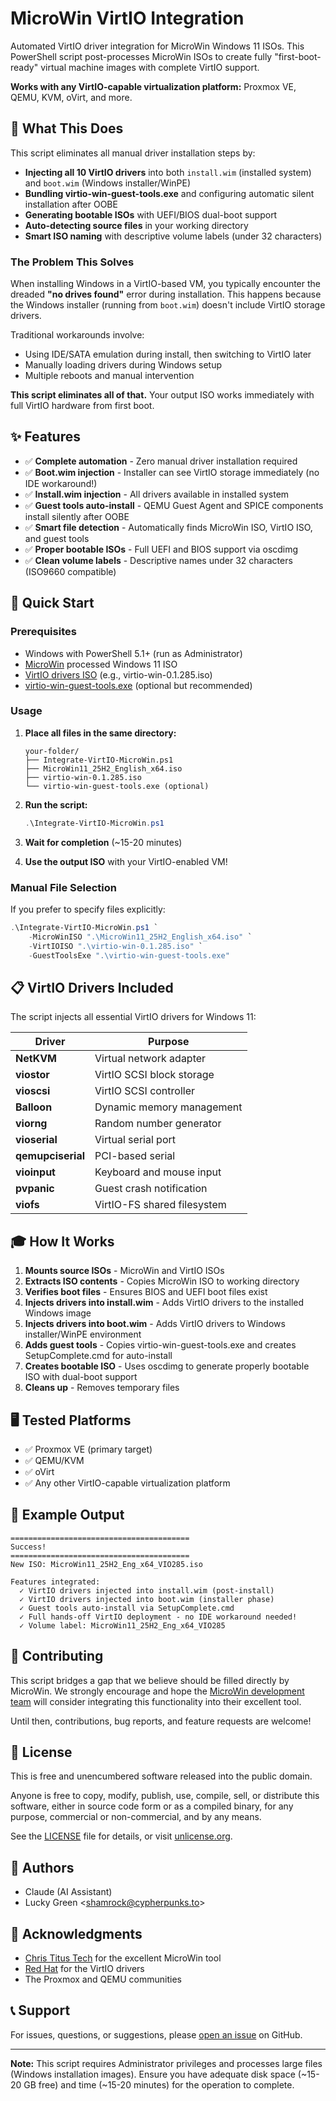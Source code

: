 # MicroWin VirtIO Integration

Automated VirtIO driver integration for MicroWin Windows 11 ISOs. This PowerShell script post-processes MicroWin ISOs to create fully "first-boot-ready" virtual machine images with complete VirtIO support.

**Works with any VirtIO-capable virtualization platform:** Proxmox VE, QEMU, KVM, oVirt, and more.

## 🎯 What This Does

This script eliminates all manual driver installation steps by:

- **Injecting all 10 VirtIO drivers** into both `install.wim` (installed system) and `boot.wim` (Windows installer/WinPE)
- **Bundling virtio-win-guest-tools.exe** and configuring automatic silent installation after OOBE
- **Generating bootable ISOs** with UEFI/BIOS dual-boot support
- **Auto-detecting source files** in your working directory
- **Smart ISO naming** with descriptive volume labels (under 32 characters)

### The Problem This Solves

When installing Windows in a VirtIO-based VM, you typically encounter the dreaded **"no drives found"** error during installation. This happens because the Windows installer (running from `boot.wim`) doesn't include VirtIO storage drivers.

Traditional workarounds involve:
- Using IDE/SATA emulation during install, then switching to VirtIO later
- Manually loading drivers during Windows setup
- Multiple reboots and manual intervention

**This script eliminates all of that.** Your output ISO works immediately with full VirtIO hardware from first boot.

## ✨ Features

- ✅ **Complete automation** - Zero manual driver installation required
- ✅ **Boot.wim injection** - Installer can see VirtIO storage immediately (no IDE workaround!)
- ✅ **Install.wim injection** - All drivers available in installed system
- ✅ **Guest tools auto-install** - QEMU Guest Agent and SPICE components install silently after OOBE
- ✅ **Smart file detection** - Automatically finds MicroWin ISO, VirtIO ISO, and guest tools
- ✅ **Proper bootable ISOs** - Full UEFI and BIOS support via oscdimg
- ✅ **Clean volume labels** - Descriptive names under 32 characters (ISO9660 compatible)

## 🚀 Quick Start

### Prerequisites

- Windows with PowerShell 5.1+ (run as Administrator)
- [MicroWin](https://github.com/ChrisTitusTech/winutil) processed Windows 11 ISO
- [VirtIO drivers ISO](https://fedorapeople.org/groups/virt/virtio-win/direct-downloads/stable-virtio/) (e.g., virtio-win-0.1.285.iso)
- [virtio-win-guest-tools.exe](https://fedorapeople.org/groups/virt/virtio-win/direct-downloads/stable-virtio/) (optional but recommended)

### Usage

1. **Place all files in the same directory:**
   ```
   your-folder/
   ├── Integrate-VirtIO-MicroWin.ps1
   ├── MicroWin11_25H2_English_x64.iso
   ├── virtio-win-0.1.285.iso
   └── virtio-win-guest-tools.exe (optional)
   ```

2. **Run the script:**
   ```powershell
   .\Integrate-VirtIO-MicroWin.ps1
   ```

3. **Wait for completion** (~15-20 minutes)

4. **Use the output ISO** with your VirtIO-enabled VM!

### Manual File Selection

If you prefer to specify files explicitly:

```powershell
.\Integrate-VirtIO-MicroWin.ps1 `
    -MicroWinISO ".\MicroWin11_25H2_English_x64.iso" `
    -VirtIOISO ".\virtio-win-0.1.285.iso" `
    -GuestToolsExe ".\virtio-win-guest-tools.exe"
```

## 📋 VirtIO Drivers Included

The script injects all essential VirtIO drivers for Windows 11:

| Driver | Purpose |
|--------|---------|
| **NetKVM** | Virtual network adapter |
| **viostor** | VirtIO SCSI block storage |
| **vioscsi** | VirtIO SCSI controller |
| **Balloon** | Dynamic memory management |
| **viorng** | Random number generator |
| **vioserial** | Virtual serial port |
| **qemupciserial** | PCI-based serial |
| **vioinput** | Keyboard and mouse input |
| **pvpanic** | Guest crash notification |
| **viofs** | VirtIO-FS shared filesystem |

## 🎓 How It Works

1. **Mounts source ISOs** - MicroWin and VirtIO ISOs
2. **Extracts ISO contents** - Copies MicroWin ISO to working directory
3. **Verifies boot files** - Ensures BIOS and UEFI boot files exist
4. **Injects drivers into install.wim** - Adds VirtIO drivers to the installed Windows image
5. **Injects drivers into boot.wim** - Adds VirtIO drivers to Windows installer/WinPE environment
6. **Adds guest tools** - Copies virtio-win-guest-tools.exe and creates SetupComplete.cmd for auto-install
7. **Creates bootable ISO** - Uses oscdimg to generate properly bootable ISO with dual-boot support
8. **Cleans up** - Removes temporary files

## 🖥️ Tested Platforms

- ✅ Proxmox VE (primary target)
- ✅ QEMU/KVM
- ✅ oVirt
- ✅ Any other VirtIO-capable virtualization platform

## 📝 Example Output

```
========================================
Success!
========================================
New ISO: MicroWin11_25H2_Eng_x64_VIO285.iso

Features integrated:
  ✓ VirtIO drivers injected into install.wim (post-install)
  ✓ VirtIO drivers injected into boot.wim (installer phase)
  ✓ Guest tools auto-install via SetupComplete.cmd
  ✓ Full hands-off VirtIO deployment - no IDE workaround needed!
  ✓ Volume label: MicroWin11_25H2_Eng_x64_VIO285
```

## 🤝 Contributing

This script bridges a gap that we believe should be filled directly by MicroWin. We strongly encourage and hope the [MicroWin development team](https://github.com/ChrisTitusTech/winutil) will consider integrating this functionality into their excellent tool.

Until then, contributions, bug reports, and feature requests are welcome!

## 📜 License

This is free and unencumbered software released into the public domain.

Anyone is free to copy, modify, publish, use, compile, sell, or distribute this software, either in source code form or as a compiled binary, for any purpose, commercial or non-commercial, and by any means.

See the [LICENSE](LICENSE) file for details, or visit [unlicense.org](https://unlicense.org/).

## 👥 Authors

- Claude (AI Assistant)
- Lucky Green <<shamrock@cypherpunks.to>>

## 🙏 Acknowledgments

- [Chris Titus Tech](https://github.com/ChrisTitusTech) for the excellent MicroWin tool
- [Red Hat](https://www.redhat.com/) for the VirtIO drivers
- The Proxmox and QEMU communities

## 📞 Support

For issues, questions, or suggestions, please [open an issue](https://github.com/luckygreen/microwin-virtio-integration/issues) on GitHub.

---

**Note:** This script requires Administrator privileges and processes large files (Windows installation images). Ensure you have adequate disk space (~15-20 GB free) and time (~15-20 minutes) for the operation to complete.
